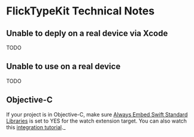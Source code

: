# FlickTypeKit Technical Notes


## Unable to deply on a real device via Xcode

TODO

## Unable to use on a real device

TODO

## Objective-C

If your project is in Objective-C, make sure [Always Embed Swift Standard Libraries](https://indiestack.com/2017/03/implicit-swift-dependencies/) is set to YES for the watch extension target. You can also watch this [integration tutorial](https://www.youtube.com/watch?v=f7TkCE7gaDc)._



